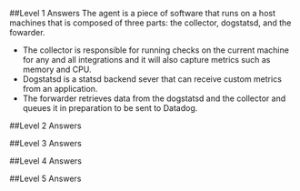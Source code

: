 ##Level 1 Answers
The agent is a piece of software that runs on a host machines that is composed of three parts: the collector, dogstatsd, and the fowarder. 
- The collector is responsible for running checks on the current machine for any and all integrations and it will also capture metrics such as memory and CPU.
- Dogstatsd is a statsd backend sever that can receive custom metrics from an application.
- The forwarder retrieves data from the dogstatsd and the collector and queues it in preparation to be sent to Datadog.

##Level 2 Answers

##Level 3 Answers

##Level 4 Answers

##Level 5 Answers
